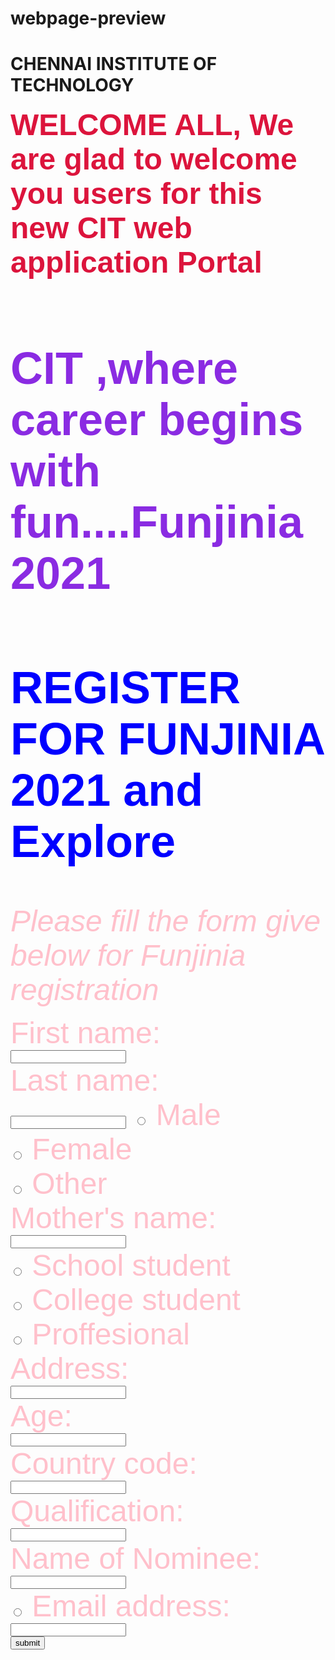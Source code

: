 # webpage-preview
<!DOCTYPE html>
<html>
<h1 style:color:Blue";><strong><b>CHENNAI INSTITUTE OF TECHNOLOGY</b></strong></h1>
<body background="C:\Users\Subha.T\Downloads\interstellar1.jpg" style="background-repeat:no-repeat;background-size:300%">
<font size="60" face="arial" color="Crimson"><b>
WELCOME ALL,
We are glad to welcome you users for this new CIT web application Portal</b>
<h2 style="color:BlueViolet";>CIT ,where career begins with fun....Funjinia 2021</h2>
<h2 style="color:Blue";>REGISTER FOR FUNJINIA 2021 and Explore</h2></font>
<p>
<font size="40" face="arial" color="Pink"><i>Please fill the form give below for Funjinia registration</i>
<form>
  <label for="fname">First name:</label><br>
  <input type="text" id="fname" name="fname"><br>
  <label for="lname">Last name:</label><br>
  <input type="text" id="lname" name="lname"<br>
  <input type="radio" id="male" name="gender" value="male">
  <label for="male">Male</label><br>
  <input type="radio" id="female" name="gender" value="female">
  <label for="female">Female</label><br>
  <input type="radio" id="other" name="gender" value="other">
  <label for="other">Other</label><br>
  <label for="mname">Mother's name:</label><br>
  <input type="text" id="mname" name="mname"><br>
  <input type="radio" id="school student" name="status" value="school student">
  <label for="school student">School student</label><br>
  <input type="radio" id="college student" name="status" value="college student">
  <label for="college student">College student</label><br>
  <input type="radio" id="professional" name="status" value="professional">
  <label for="professional">Proffesional</label><br>
  <label for="add">Address:</label><br>
  <input type="text" id="add" name="add"><br>
  <label for="age">Age:</label><br>
  <input type="number" id="age" name="age"><br>
  <label for="county code">Country code:</label><br>
  <input type="number" id="country code" name="country code"><br>
  <label for="qlf">Qualification:</label><br>
  <input type="text" id="qlf" name="qlf"><br>
  <label for="nominee">Name of Nominee:</label><br>
  <input type="text" id="nominee" name="nominee"><br>
  <input type="radio" id="swimmer" name="sports" value="swimmer">
  <label for="mail">Email address:</label><br>
  <input type="text" id="mail" name="mail"><br>
  <input type="submit" value="submit">
</form>
</font>
</p>
</body>
</html>



